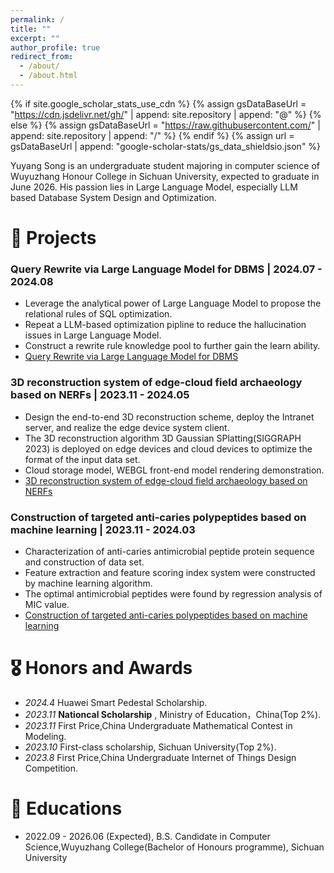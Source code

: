 ```yaml
---
permalink: /
title: ""
excerpt: ""
author_profile: true
redirect_from: 
  - /about/
  - /about.html
---
```


{% if site.google_scholar_stats_use_cdn %}
{% assign gsDataBaseUrl = "https://cdn.jsdelivr.net/gh/" | append: site.repository | append: "@" %}
{% else %}
{% assign gsDataBaseUrl = "https://raw.githubusercontent.com/" | append: site.repository | append: "/" %}
{% endif %}
{% assign url = gsDataBaseUrl | append: "google-scholar-stats/gs_data_shieldsio.json" %}

<span class='anchor' id='about-me'></span>

Yuyang Song is an undergraduate student majoring in computer science of Wuyuzhang Honour College in Sichuan University, expected to graduate in June 2026. His passion lies in Large Language Model, especially LLM based Database System Design and Optimization.



<!--
My research interest includes neural machine translation and computer vision. I have published more than 100 papers at the top international AI conferences with total <a href='https://scholar.google.com/citations?user=DhtAFkwAAAAJ'>google scholar citations <strong><span id='total_cit'>260000+</span></strong></a> (You can also use google scholar badge <a href='https://scholar.google.com/citations?user=DhtAFkwAAAAJ'><img src="https://img.shields.io/endpoint?url={{ url | url_encode }}&logo=Google%20Scholar&labelColor=f6f6f6&color=9cf&style=flat&label=citations"></a>).
-->


<!--
# 🔥 News
- *2022.02*: &nbsp;🎉🎉 Lorem ipsum dolor sit amet, consectetur adipiscing elit. Vivamus ornare aliquet ipsum, ac tempus justo dapibus sit amet. 
- *2022.02*: &nbsp;🎉🎉 Lorem ipsum dolor sit amet, consectetur adipiscing elit. Vivamus ornare aliquet ipsum, ac tempus justo dapibus sit amet. 

 # 📝 Publications 

<div class='paper-box'><div class='paper-box-image'><div><div class="badge">CVPR 2016</div><img src='images/500x300.png' alt="sym" width="100%"></div></div>
<div class='paper-box-text' markdown="1">

[Deep Residual Learning for Image Recognition](https://openaccess.thecvf.com/content_cvpr_2016/papers/He_Deep_Residual_Learning_CVPR_2016_paper.pdf)

**Kaiming He**, Xiangyu Zhang, Shaoqing Ren, Jian Sun

[**Project**]

-->
# 📝 Projects
### Query Rewrite via Large Language Model for DBMS | 2024.07 - 2024.08
- Leverage the analytical power of Large Language Model to propose the relational rules of SQL optimization.
- Repeat a LLM-based optimization pipline to reduce the hallucination issues in Large Language Model.
- Construct a rewrite rule knowledge pool to further gain the learn ability.
- [Query Rewrite via Large Language Model for DBMS](https://github.com/Orderheart/GenRewrite)

### 3D reconstruction system of edge-cloud field archaeology based on NERFs | 2023.11 - 2024.05
- Design the end-to-end 3D reconstruction scheme, deploy the Intranet server, and realize the edge device system client.
- The 3D reconstruction algorithm 3D Gaussian SPlatting(SIGGRAPH 2023) is deployed on edge devices and cloud devices to
optimize the format of the input data set.
- Cloud storage model, WEBGL front-end model rendering demonstration.
- [3D reconstruction system of edge-cloud field archaeology based on NERFs](https://github.com/Orderheart/Archaeological_3D_Reconstruction)

### Construction of targeted anti-caries polypeptides based on machine learning | 2023.11 - 2024.03
- Characterization of anti-caries antimicrobial peptide protein sequence and construction of data set.
- Feature extraction and feature scoring index system were constructed by machine learning algorithm.
- The optimal antimicrobial peptides were found by regression analysis of MIC value.
- [Construction of targeted anti-caries polypeptides based on machine learning](https://github.com/Orderheart/Machine_Learning_AMP_Analysis)


# 🎖 Honors and Awards
- *2024.4* Huawei Smart Pedestal Scholarship.
- *2023.11* **Nationcal Scholarship** , Ministry of Education，China(Top 2%). 
- *2023.11* First Price,China Undergraduate Mathematical Contest in Modeling.
- *2023.10* First-class scholarship, Sichuan University(Top 2%). 
- *2023.8* First Price,China Undergraduate Internet of Things Design Competition.

# 📖 Educations
- 2022.09 - 2026.06 (Expected), B.S. Candidate in Computer Science,Wuyuzhang College(Bachelor of Honours programme), Sichuan University

<div style="width: 300px; height: 200px; overflow: hidden;">
  <script type="text/javascript" id="mapmyvisitors" src="//mapmyvisitors.com/map.js?d=BcrM0fkNxoe20Vnth_-J_CaOsYoubXBEWPLVc2YWMeI&cl=ffffff&w=a"></script>
</div>
